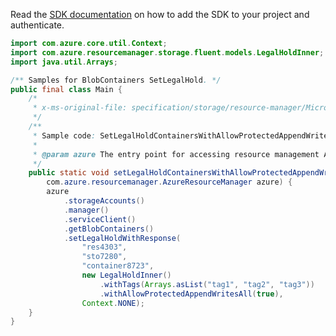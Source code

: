 Read the [SDK documentation](https://github.com/Azure/azure-sdk-for-java/blob/azure-resourcemanager_2.12.0/sdk/resourcemanager/azure-resourcemanager/README.md) on how to add the SDK to your project and authenticate.

```java
import com.azure.core.util.Context;
import com.azure.resourcemanager.storage.fluent.models.LegalHoldInner;
import java.util.Arrays;

/** Samples for BlobContainers SetLegalHold. */
public final class Main {
    /*
     * x-ms-original-file: specification/storage/resource-manager/Microsoft.Storage/stable/2021-08-01/examples/BlobContainersSetLegalHoldAllowProtectedAppendWritesAll.json
     */
    /**
     * Sample code: SetLegalHoldContainersWithAllowProtectedAppendWritesAll.
     *
     * @param azure The entry point for accessing resource management APIs in Azure.
     */
    public static void setLegalHoldContainersWithAllowProtectedAppendWritesAll(
        com.azure.resourcemanager.AzureResourceManager azure) {
        azure
            .storageAccounts()
            .manager()
            .serviceClient()
            .getBlobContainers()
            .setLegalHoldWithResponse(
                "res4303",
                "sto7280",
                "container8723",
                new LegalHoldInner()
                    .withTags(Arrays.asList("tag1", "tag2", "tag3"))
                    .withAllowProtectedAppendWritesAll(true),
                Context.NONE);
    }
}
```
